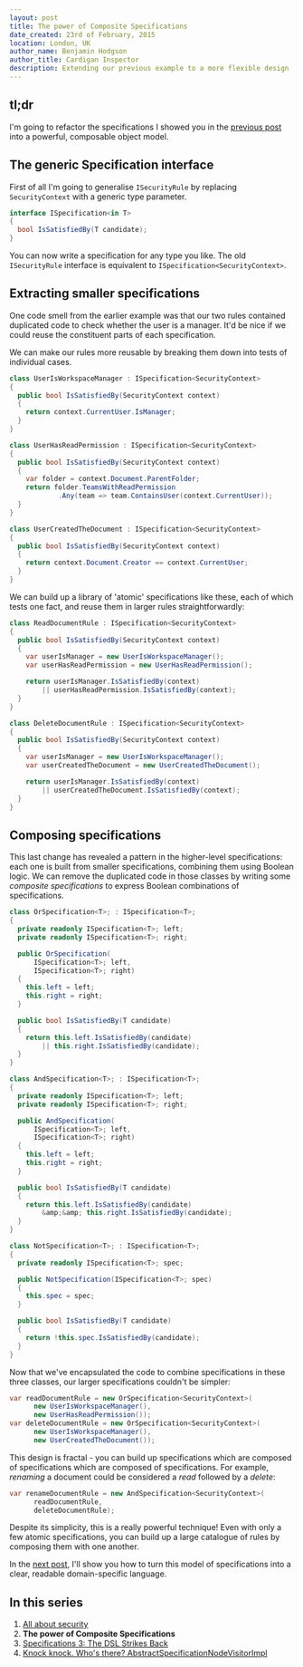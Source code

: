 ```yaml
---
layout: post
title: The power of Composite Specifications
date_created: 23rd of February, 2015
location: London, UK
author_name: Benjamin Hodgson
author_title: Cardigan Inspector
description: Extending our previous example to a more flexible design
---
```



tl;dr
-----

I'm going to refactor the specifications I showed
you in the [previous post](All-about-security.md)
into a powerful, composable object model.

The generic Specification interface
-----------------------------------

First of all I'm going to generalise `ISecurityRule`
by replacing `SecurityContext` with a generic type parameter.

```csharp
interface ISpecification<in T>
{
  bool IsSatisfiedBy(T candidate);
}
```

You can now write a specification for any type you like.
The old `ISecurityRule` interface is equivalent to
`ISpecification<SecurityContext>`.

Extracting smaller specifications
---------------------------------

One code smell from the earlier example was that our two rules
contained duplicated code to check whether the user is a manager.
It'd be nice if we could reuse the constituent parts of each specification.

We can make our rules more reusable by breaking them down into
tests of individual cases.

```csharp
class UserIsWorkspaceManager : ISpecification<SecurityContext>
{
  public bool IsSatisfiedBy(SecurityContext context)
  {
    return context.CurrentUser.IsManager;
  }
}

class UserHasReadPermission : ISpecification<SecurityContext>
{
  public bool IsSatisfiedBy(SecurityContext context)
  {
    var folder = context.Document.ParentFolder;
    return folder.TeamsWithReadPermission
            .Any(team => team.ContainsUser(context.CurrentUser));
  }
}

class UserCreatedTheDocument : ISpecification<SecurityContext>
{
  public bool IsSatisfiedBy(SecurityContext context)
  {
    return context.Document.Creator == context.CurrentUser;
  }
}
```

We can build up a library of 'atomic' specifications like these,
each of which tests one fact, and reuse them in larger rules straightforwardly:

```csharp
class ReadDocumentRule : ISpecification<SecurityContext>
{
  public bool IsSatisfiedBy(SecurityContext context)
  {
    var userIsManager = new UserIsWorkspaceManager();
    var userHasReadPermission = new UserHasReadPermission();

    return userIsManager.IsSatisfiedBy(context)
        || userHasReadPermission.IsSatisfiedBy(context);
  }
}

class DeleteDocumentRule : ISpecification<SecurityContext>
{
  public bool IsSatisfiedBy(SecurityContext context)
  {
    var userIsManager = new UserIsWorkspaceManager();
    var userCreatedTheDocument = new UserCreatedTheDocument();

    return userIsManager.IsSatisfiedBy(context)
        || userCreatedTheDocument.IsSatisfiedBy(context);
  }
}
```

Composing specifications
------------------------

This last change has revealed a pattern in the higher-level specifications:
each one is built from smaller specifications, combining them using Boolean logic.
We can remove the duplicated code in those classes by writing some
_composite specifications_ to express Boolean combinations of specifications.

```csharp
class OrSpecification<T>; : ISpecification<T>;
{
  private readonly ISpecification<T>; left;
  private readonly ISpecification<T>; right;

  public OrSpecification(
      ISpecification<T>; left,
      ISpecification<T>; right)
  {
    this.left = left;
    this.right = right;
  }

  public bool IsSatisfiedBy(T candidate)
  {
    return this.left.IsSatisfiedBy(candidate)
        || this.right.IsSatisfiedBy(candidate);
  }
}

class AndSpecification<T>; : ISpecification<T>;
{
  private readonly ISpecification<T>; left;
  private readonly ISpecification<T>; right;

  public AndSpecification(
      ISpecification<T>; left,
      ISpecification<T>; right)
  {
    this.left = left;
    this.right = right;
  }

  public bool IsSatisfiedBy(T candidate)
  {
    return this.left.IsSatisfiedBy(candidate)
        &amp;&amp; this.right.IsSatisfiedBy(candidate);
  }
}

class NotSpecification<T>; : ISpecification<T>;
{
  private readonly ISpecification<T>; spec;

  public NotSpecification(ISpecification<T>; spec)
  {
    this.spec = spec;
  }

  public bool IsSatisfiedBy(T candidate)
  {
    return !this.spec.IsSatisfiedBy(candidate);
  }
}
```

Now that we've encapsulated the code to combine specifications
in these three classes, our larger specifications
couldn't be simpler:

```csharp
var readDocumentRule = new OrSpecification<SecurityContext>(
      new UserIsWorkspaceManager(),
      new UserHasReadPermission());
var deleteDocumentRule = new OrSpecification<SecurityContext>(
      new UserIsWorkspaceManager(),
      new UserCreatedTheDocument());
```

This design is fractal - you can build up specifications
which are composed of specifications which are composed of specifications.
For example, _renaming_ a document could be considered a _read_ followed by a _delete_:

```csharp
var renameDocumentRule = new AndSpecification<SecurityContext>(
      readDocumentRule,
      deleteDocumentRule);
```

Despite its simplicity, this is a really powerful technique! Even with only a
few atomic specifications, you can build up a large catalogue of rules
by composing them with one another.

In the [next post](Specifications-dsl.md),
I'll show you how to turn this model of specifications into a clear,
readable domain-specific language.

In this series
--------------

1. [All about security](All-about-security.md)
2. **The power of Composite Specifications**
3. [Specifications 3: The DSL Strikes Back](Specifications-dsl.md)
4. [Knock knock. Who's there? AbstractSpecificationNodeVisitorImpl](Specification-visitor.md)
